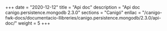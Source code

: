 +++
date        = "2020-12-12"
title       = "Api doc"
description = "Api doc canigo.persistence.mongodb 2.3.0"
sections    = "Canigó"
enllac		= "/canigo-fwk-docs/documentacio-llibreries/canigo.persistence.mongodb/2.3.0/api-doc/"
weight		= 5
+++
